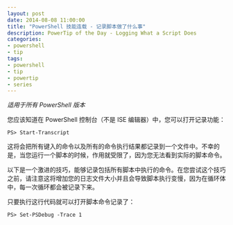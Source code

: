```yaml
---
layout: post
date: 2014-08-08 11:00:00
title: "PowerShell 技能连载 - 记录脚本做了什么事"
description: PowerTip of the Day - Logging What a Script Does
categories:
- powershell
- tip
tags:
- powershell
- tip
- powertip
- series
---
```

_适用于所有 PowerShell 版本_

您应该知道在 PowerShell 控制台（不是 ISE 编辑器）中，您可以打开记录功能：

    PS> Start-Transcript

这将会把所有键入的命令以及所有的命令执行结果都记录到一个文件中。不幸的是，当您运行一个脚本的时候，作用就受限了，因为您无法看到实际的脚本命令。

以下是一个激进的技巧，能够记录包括所有脚本中执行的命令。在您尝试这个技巧之前，请注意这将增加您的日志文件大小并且会导致脚本执行变慢，因为在循环体中，每一次循环都会被记录下来。

只要执行这行代码就可以打开脚本命令记录了：

    PS> Set-PSDebug -Trace 1

<!--本文国际来源：[Logging What a Script Does](http://community.idera.com/powershell/powertips/b/tips/posts/logging-what-a-script-does)-->
